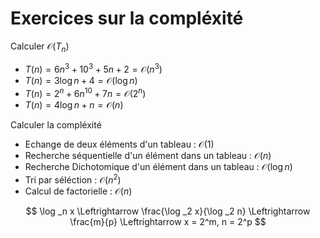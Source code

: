 # Exercices sur la compléxité

Calculer $\mathcal{O}(T_n)$
* $T(n) = 6n^3 + 10^3 + 5n + 2 = \mathcal{O}(n^3)$
* $T(n) = 3 \log n + 4 = \mathcal{O}(\log n)$
* $T(n) = 2^n + 6n^{10} + 7n = \mathcal{O}(2^n)$
* $T(n) = 4 \log n + n = \mathcal{O}(n)$

Calculer la compléxité
* Echange de deux éléments d'un tableau : $\mathcal{O}(1)$
* Recherche séquentielle d'un élément dans un tableau : $\mathcal{O}(n)$
* Recherche Dichotomique d'un élément dans un tableau : $\mathcal{O}(\log n)$
* Tri par séléction : $\mathcal{O}(n^2)$
* Calcul de factorielle : $\mathcal{O}(n)$


$$
\log _n x \Leftrightarrow \frac{\log _2 x}{\log _2 n} \Leftrightarrow \frac{m}{p} \Leftrightarrow x = 2^m, n = 2^p
$$